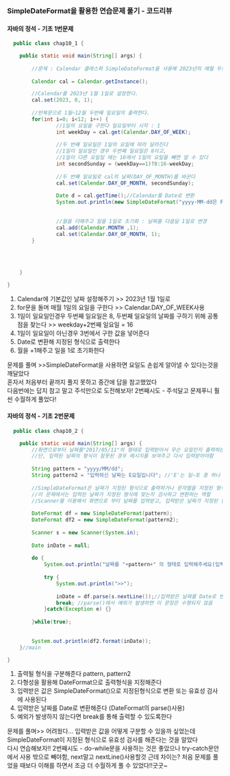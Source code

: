 ### SimpleDateFormat을 활용한 연습문제 풀기 - 코드리뷰

#### 자바의 정석 - 기초 1번문제
```java
  public class chap10_1 {

	public static void main(String[] args) {
		
		//문제 : Calendar 클래스와 SimpleDateFormat을 사용해 2023년의 매월 두번째 일요일의 날짜 출력하기
		
		Calendar cal = Calendar.getInstance();

		//Calendar를 2023년 1월 1일로 설정한다.
		cal.set(2023, 0, 1);
		
		//반복문으로 1월~12월 두번째 일요일의 출력한다.
		for(int i=0; i<12; i++) {
				//1일의 요일을 구한다 일요일부터 시작 : 1
				int weekDay = cal.get(Calendar.DAY_OF_WEEK);
				
				//두 번째 일요일은 1일의 요일에 따라 달라진다
				//1일이 일요일인 경우 두번째 일요일은 8이고, 
				//1일이 다른 요일일 때는 16에서 1일의 요일을 빼면 알 수 있다
				int secondSunday = (weekDay==1)?8:16-weekDay;
				
				//두 번째 일요일로 cal의 날짜(DAY_OF_MONTH)를 바꾼다
				cal.set(Calendar.DAY_OF_MONTH, secondSunday);
				
				Date d = cal.getTime();//Calendar를 Date로 변환
				System.out.println(new SimpleDateFormat("yyyy-MM-dd은 F번째 E요일 입니다").format(d));
				
				
				//월을 더해주고 일을 1일로 초기화 : 날짜를 다음달 1일로 변경
				cal.add(Calendar.MONTH ,1);
				cal.set(Calendar.DAY_OF_MONTH, 1);
		}
		
		 
		 
		
	}

}

```
1. Calendar에 기본값인 날짜 설정해주기 >> 2023년 1월 1일로
2. for문을 돌며 매월 1일의 요일을 구한다 >> Calendar.DAY_OF_WEEK사용
3. 1일이 일요일인경우 두번째 일요일은 8, 두번째 일요일의 날짜를 구하기 위해 공통점을 찾는다 >>  weekday+2번째 일요일 = 16
4. 1일이 일요일이 아닌경우 3번에서 구한 값을 넣어준다
5. Date로 변환해 지정된 형식으로 출력한다
6. 월을 +1해주고 일을 1로 초기화한다

문제를 풀며 >>SimpleDateFormat을 사용하면 요일도 손쉽게 알아낼 수 있다는것을 깨달았다<br>
혼자서 처음부터 끝까지 풀지 못하고 중간에 답을 참고했었다<br>
다음번에는 답지 참고 말고 주석만으로 도전해보자!
2번째시도 - 주석달고 문제푸니 훨씬 수월하게 풀었다! 


#### 자바의 정석 - 기초 2번문제
```java
  public class chap10_2 {

	public static void main(String[] args) {
		//화면으로부터 날짜를"2017/05/11"의 형태로 입력받아서 무슨 요일인지 출력하는 프로그램 작성
		//단, 입력된 날짜의 형식이 잘못된 경우 메시지를 보여주고 다시 입력받아야함
		
		String pattern = "yyyy/MM/dd";
		String pattern2 = "입력하신 날짜는 E요일입니다"; //'E'는 일~토 중 하나
		
		//SimpleDateFormat은 날짜가 지정된 형식으로 출력하거나 문자열을 지정된 형식으로 변환 또는 유효성 검사에 사용할 수 있다
		//이 문제에서는 입력된 날짜가 지정된 형식에 맞는지 검사하고 변환하는 역할
		//Scanner를 이용해서 화면으로 부터 날짜를 입력받고, 입력받은 날짜가 지정된 형식과 다르면 parse()에서 ParseException발생
		
		DateFormat df = new SimpleDateFormat(pattern);
		DateFormat df2 = new SimpleDateFormat(pattern2);
		
		Scanner s = new Scanner(System.in);
		
		Date inDate = null; 
		
		do {
			System.out.println("날짜를 "+pattern+" 의 형태로 입력해주세요(입력예 : 2017/05/14)");
			
			try {
				System.out.println(">>");
				
				inDate = df.parse(s.nextLine());//입력받은 날짜를 Date로 변환, parse()는 DateFormat에 있는 메소드
				break; //parse()에서 예외가 발생하면 이 문장은 수행되지 않음
			}catch(Exception e) {}
			
		}while(true);
		
		
		System.out.println(df2.format(inDate));
	}//main

}

```
1. 출력될 형식을 구분해준다 pattern, pattern2
2. 다형성을 활용해 DateFormat으로 출력형식을 지정해준다
3. 입력받은 값은 SimpleDateFormat()으로 지정된형식으로 변환 또는 유효성 검사에 사용된다
4. 입력받은 날짜를 Date로 변환해준다 (DateFormat의 parse()사용)                                                    
5. 예외가 발생하지 않는다면 break를 통해 출력할 수 있도록한다

문제를 풀며>> 어려웠다... 입력받은 값을 어떻게 구분할 수 있을까 싶었는데 SimpleDateFormat이 지정된 형식으로 유효성 검사를 해준다는 것을 알았다<br>
다시 연습해보자!!
2번째시도 - do-while문을 사용하는 것은 좋았으나 try-catch문안에서 사용 밖으로 빼야함, next말고 nextLine()사용할것 근데 차이는?
처음 문제를 풀었을 때보다 이해를 하면서 조금 더 수월하게 풀 수 있었다!!굿굿~


